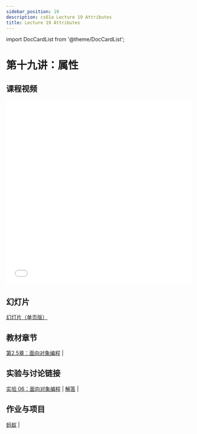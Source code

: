```yaml
---
sidebar_position: 19
description: cs61a Lecture 19 Attributes
title: Lecture 19 Attributes
---
```


import DocCardList from '@theme/DocCardList';

# 第十九讲：属性
## 课程视频

<iframe src="//player.bilibili.com/player.html?aid=277746636&bvid=BV17c411f78k&cid=1311465503&p=1&high_quality=1&danmaku=0" scrolling="no" border="0" frameborder="no" framespacing="0" allowfullscreen="true" allowfullscreen="allowfullscreen" width="100%" height="500" scrolling="no" frameborder="0" sandbox="allow-top-navigation allow-same-origin allow-forms allow-scripts"> </iframe>

## 幻灯片
[幻灯片（单页版）](/resource/cs61a/19-Attributes_1pp.pdf)
## 教材章节
[第2.5章：面向对象编程](https://www.composingprograms.com/pages/25-object-oriented-programming.html) | 

## 实验与讨论链接
[实验 06：面向对象编程](../lab/lab06.md) | [解答](../lab/sol-lab06.md) | 

## 作业与项目
[蚂蚁](../project/ants.md) | 


<DocCardList />
